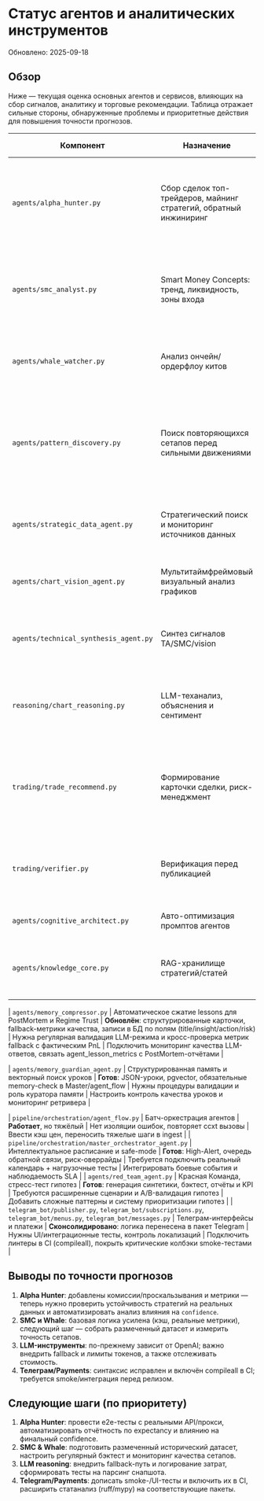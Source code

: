 # Статус агентов и аналитических инструментов

Обновлено: 2025-09-18

## Обзор

Ниже — текущая оценка основных агентов и сервисов, влияющих на сбор сигналов, аналитику и торговые рекомендации. Таблица отражает сильные стороны, обнаруженные проблемы и приоритетные действия для повышения точности прогнозов.

| Компонент | Назначение | Состояние | Риски/проблемы | Рекомендованные действия |
|-----------|------------|-----------|----------------|--------------------------|
| `agents/alpha_hunter.py` | Сбор сделок топ-трейдеров, майнинг стратегий, обратный инжиниринг | **Обновлён**: HTTP с ретраями, cost-aware бэктест, метрики влияния | Всё ещё зависим от публичных API и качества данных, нет e2e-интеграционных тестов | Подготовить стабилизацию источников (прокси/кэш), оценить влияние стратегий на PnL по факту, расширить тесты (network mocks) |
| `agents/smc_analyst.py` | Smart Money Concepts: тренд, ликвидность, зоны входа | **Обновлён**: кэширование OHLCV, покрыт юнит-тестами | Логика SMC остаётся эвристической, требуется валидация на реальных эпизодах | Собрать размеченные кейсы, калибровать правила (sweep/CHOCH), добавить бэктест точности |
| `agents/whale_watcher.py` | Анализ ончейн/ордерфлоу китов | **Обновлён**: ingest on-chain + order flow, комбинированный скоринг | Качество зависит от доступности Dune/ccxt, нужны дополнительные признаки и таргет | Расширить набор источников, внедрить контроль качества сигналов и мониторинг Precision/Recall |
| `agents/pattern_discovery.py` | Поиск повторяющихся сетапов перед сильными движениями | **Работает**, но требует контроля качества | Зависит от LLM; нет ограничений на частоту запросов; критерии успеха фиксированы | Добавить лимиты/кэш для ccxt, логику повторных попыток, расширить статистические проверки (например, U-тест), хранить отчеты о качестве |
| `agents/strategic_data_agent.py` | Стратегический поиск и мониторинг источников данных | **Готов**: рейтинг доверия, проактивный discovery, аномалии + safe-mode события | Валидация доверия на реальных API и продакшен-фетчи | Подключить боевые источники и автоматический контроль качества |
| `agents/chart_vision_agent.py` | Мультитаймфреймовый визуальный анализ графиков | **Готов**: мультимодальная LLM + эвристический fallback | Требуется расширять датасет и проводить регулярную валидацию | Собрать набор эталонных графиков и оценивать точность bias |
| `agents/technical_synthesis_agent.py` | Синтез сигналов TA/SMC/vision | **Готов**: интегрирован в master и agent_flow, участвует в дебатах | Требуется накопить статистику и тонкую настройку весов | Автоматизировать переобучение и мониторинг precision/recall |
| `reasoning/chart_reasoning.py` | LLM-теханализ, объяснения и сентимент | **Работает**, обеспечивает RAG-поддержку | Полностью зависит от OpenAI, нет fallback; конфиденциальность данных | Добавить локальный режим/температуру из конфига, подготовить юнит-тесты на парсинг снапшота |
| `trading/trade_recommend.py` | Формирование карточки сделки, риск-менеджмент | **Работает**, но параметры жестко заданы | Расчет размера позиции игнорирует плечо и контрактные спецификации; порог `proba_up` жесткий | Ввести конфигурацию по символам, добавлять проскальзывание/комиссию, пересмотреть формулу confidence |
| `trading/verifier.py` | Верификация перед публикацией | **Работает**, простые правила | Порог ширины интервала фиксирован, не масштабируется по таймфрейму; нет журналирования отказов | Добавить метрики отказов, привязать пороги к ATR/волатильности |
| `agents/cognitive_architect.py` | Авто-оптимизация промптов агентов | **Работает**, обновляет конфиги | Нет логирования версий промптов, нет оценки эффекта | Вести changelog, валидировать JSON до записи |
| `agents/knowledge_core.py` | RAG-хранилище стратегий/статей | **Работает**, есть fallback | Для HTTP-источников требуется явное разрешение, нет очистки устаревших документов | Добавить планировщик пересборки, тесты на хэш-модель |

| `agents/memory_compressor.py` | Автоматическое сжатие lessons для PostMortem и Regime Trust | **Обновлён**: структурированные карточки, fallback-метрики качества, записи в БД по полям (title/insight/action/risk) | Нужна регулярная валидация LLM-режима и кросс-проверка метрик fallback с фактическим PnL | Подключить мониторинг качества LLM-ответов, связать agent_lesson_metrics с PostMortem-отчётами |

| `agents/memory_guardian_agent.py` | Структурированная память и векторный поиск уроков | **Готов**: JSON-уроки, pgvector, обязательные memory-check в Master/agent_flow | Нужны процедуры валидации и роль куратора памяти | Настроить контроль качества уроков и мониторинг ретривера |

| `pipeline/orchestration/agent_flow.py` | Батч-оркестрация агентов | **Работает**, но тяжёлый | Нет изоляции ошибок, повторяет ccxt вызовы | Ввести кэш цен, переносить тяжелые шаги в ingest |
| `pipeline/orchestration/master_orchestrator_agent.py` | Интеллектуальное расписание и safe-mode | **Готов**: High-Alert, очередь обратной связи, риск-оверрайды | Требуется подключить реальный календарь + нагрузочные тесты | Интегрировать боевые события и наблюдаемость SLA |
| `agents/red_team_agent.py` | Красная Команда, стресс-тест гипотез | **Готов**: генерация синтетики, бэктест, отчёты и KPI | Требуются расширенные сценарии и A/B-валидация гипотез | Добавить сложные паттерны и систему приоритизации гипотез |
| `telegram_bot/publisher.py`, `telegram_bot/subscriptions.py`, `telegram_bot/menus.py`, `telegram_bot/messages.py` | Телеграм-интерфейсы и платежи | **Сконсолидировано**: логика перенесена в пакет Telegram | Нужны UI/интеграционные тесты, контроль локализаций | Подключить линтеры в CI (compileall), покрыть критические колбэки smoke-тестами |

## Выводы по точности прогнозов

1. **Alpha Hunter**: добавлены комиссии/проскальзывания и метрики — теперь нужно проверить устойчивость стратегий на реальных данных и автоматизировать анализ влияния на `confidence`.
2. **SMC и Whale**: базовая логика усилена (кэш, реальные метрики), следующий шаг — собрать размеченный датасет и измерить точность сетапов.
3. **LLM-инструменты**: по-прежнему зависит от OpenAI; важно внедрить fallback и лимиты токенов, а также отслеживать стоимость.
4. **Телеграм/Payments**: синтаксис исправлен и включён compileall в CI; требуется smoke/интеграция перед релизом.

## Следующие шаги (по приоритету)

1. **Alpha Hunter**: провести e2e-тесты с реальными API/прокси, автоматизировать отчётность по expectancy и влиянию на финальный confidence.
2. **SMC & Whale**: подготовить размеченный исторический датасет, настроить регулярный бэктест и мониторинг качества сетапов.
3. **LLM reasoning**: внедрить fallback-путь и логирование затрат, сформировать тесты на парсинг снапшота.
4. **Telegram/Payments**: дописать smoke-/UI-тесты и включить их в CI, расширить статанализ (ruff/mypy) на соответствующие пакеты.
